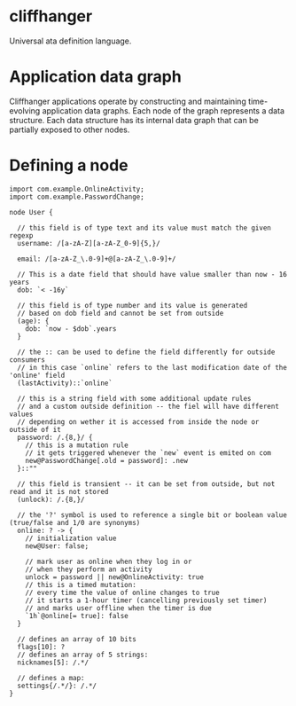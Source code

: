 # cliffhanger
Universal 
ata definition language.

# Application data graph
Cliffhanger applications operate by constructing and maintaining time-evolving application data graphs.
Each node of the graph represents a data structure. 
Each data structure has its internal data graph that can be partially exposed to other nodes.

# Defining a node
```
import com.example.OnlineActivity;
import com.example.PasswordChange;

node User {

  // this field is of type text and its value must match the given regexp
  username: /[a-zA-Z][a-zA-Z_0-9]{5,}/

  email: /[a-zA-Z_\.0-9]+@[a-zA-Z_\.0-9]+/

  // This is a date field that should have value smaller than now - 16 years
  dob: `< -16y`

  // this field is of type number and its value is generated
  // based on dob field and cannot be set from outside
  (age): {
    dob: `now - $dob`.years
  }

  // the :: can be used to define the field differently for outside consumers
  // in this case `online` refers to the last modification date of the 'online' field
  (lastActivity)::`online`

  // this is a string field with some additional update rules
  // and a custom outside definition -- the fiel will have different values
  // depending on wether it is accessed from inside the node or outside of it
  password: /.{8,}/ {
    // this is a mutation rule
    // it gets triggered whenever the `new` event is emited on com
    new@PasswordChange[.old = password]: .new
  }::""

  // this field is transient -- it can be set from outside, but not read and it is not stored
  (unlock): /.{8,}/
  
  // the '?' symbol is used to reference a single bit or boolean value (true/false and 1/0 are synonyms)
  online: ? -> {
    // initialization value
    new@User: false;

    // mark user as online when they log in or
    // when they perform an activity
    unlock = password || new@OnlineActivity: true
    // this is a timed mutation: 
    // every time the value of online changes to true
    // it starts a 1-hour timer (cancelling previously set timer)
    // and marks user offline when the timer is due
    `1h`@online[= true]: false
  }

  // defines an array of 10 bits
  flags[10]: ?
  // defines an array of 5 strings:
  nicknames[5]: /.*/

  // defines a map:
  settings{/.*/}: /.*/
}
```
